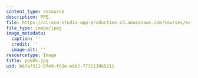 ```yaml
---
content_type: resource
description: PPE.
file: https://ol-ocw-studio-app-production.s3.amazonaws.com/courses/ec-s06-design-for-demining-spring-2007/b67a73115fe9f83ee6b2773113065211_ppe05.jpg
file_type: image/jpeg
image_metadata:
  caption: ''
  credit: ''
  image-alt: ''
resourcetype: Image
title: ppe05.jpg
uid: b67a7311-5fe9-f83e-e6b2-773113065211
---
```

